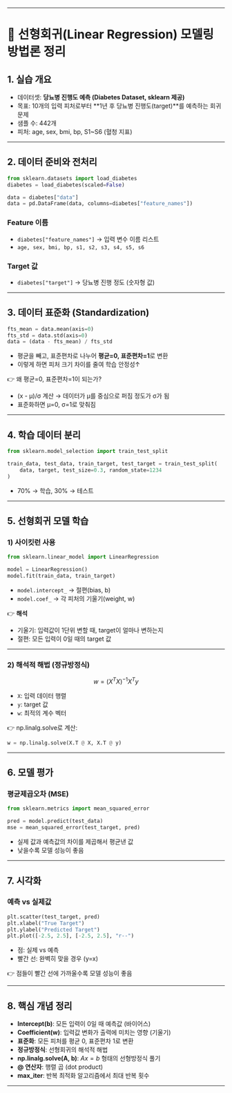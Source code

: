 
---

# 📝 선형회귀(Linear Regression) 모델링 방법론 정리

## 1. 실습 개요

* 데이터셋: **당뇨병 진행도 예측 (Diabetes Dataset, sklearn 제공)**
* 목표: 10개의 입력 피처로부터 \*\*1년 후 당뇨병 진행도(target)\*\*를 예측하는 회귀 문제
* 샘플 수: 442개
* 피처: age, sex, bmi, bp, S1\~S6 (혈청 지표)

---

## 2. 데이터 준비와 전처리

```python
from sklearn.datasets import load_diabetes
diabetes = load_diabetes(scaled=False)

data = diabetes["data"]
data = pd.DataFrame(data, columns=diabetes["feature_names"])
```

### Feature 이름

* `diabetes["feature_names"]` → 입력 변수 이름 리스트
* `age, sex, bmi, bp, s1, s2, s3, s4, s5, s6`

### Target 값

* `diabetes["target"]` → 당뇨병 진행 정도 (숫자형 값)

---

## 3. 데이터 표준화 (Standardization)

```python
fts_mean = data.mean(axis=0)
fts_std = data.std(axis=0)
data = (data - fts_mean) / fts_std
```

* 평균을 빼고, 표준편차로 나누어 **평균=0, 표준편차=1**로 변환
* 이렇게 하면 피처 크기 차이를 줄여 학습 안정성↑

👉 왜 평균=0, 표준편차=1이 되는가?

* (x - μ)/σ 계산 → 데이터가 μ를 중심으로 퍼짐 정도가 σ가 됨
* 표준화하면 μ=0, σ=1로 맞춰짐

---

## 4. 학습 데이터 분리

```python
from sklearn.model_selection import train_test_split

train_data, test_data, train_target, test_target = train_test_split(
    data, target, test_size=0.3, random_state=1234
)
```

* 70% → 학습, 30% → 테스트

---

## 5. 선형회귀 모델 학습

### 1) 사이킷런 사용

```python
from sklearn.linear_model import LinearRegression

model = LinearRegression()
model.fit(train_data, train_target)
```

* `model.intercept_` → 절편(bias, b)
* `model.coef_` → 각 피처의 기울기(weight, w)

👉 **해석**

* 기울기: 입력값이 1단위 변할 때, target이 얼마나 변하는지
* 절편: 모든 입력이 0일 때의 target 값

---

### 2) 해석적 해법 (정규방정식)

$$
w = (X^TX)^{-1}X^Ty
$$

* `X`: 입력 데이터 행렬
* `y`: target 값
* `w`: 최적의 계수 벡터

👉 np.linalg.solve로 계산:

```python
w = np.linalg.solve(X.T @ X, X.T @ y)
```

---

## 6. 모델 평가

### 평균제곱오차 (MSE)

```python
from sklearn.metrics import mean_squared_error

pred = model.predict(test_data)
mse = mean_squared_error(test_target, pred)
```

* 실제 값과 예측값의 차이를 제곱해서 평균낸 값
* 낮을수록 모델 성능이 좋음

---

## 7. 시각화

### 예측 vs 실제값

```python
plt.scatter(test_target, pred)
plt.xlabel("True Target")
plt.ylabel("Predicted Target")
plt.plot([-2.5, 2.5], [-2.5, 2.5], "r--")
```

* 점: 실제 vs 예측
* 빨간 선: 완벽히 맞을 경우 (y=x)

👉 점들이 빨간 선에 가까울수록 모델 성능이 좋음

---

## 8. 핵심 개념 정리

* **Intercept(b)**: 모든 입력이 0일 때 예측값 (바이어스)
* **Coefficient(w)**: 입력값 변화가 출력에 미치는 영향 (기울기)
* **표준화**: 모든 피처를 평균 0, 표준편차 1로 변환
* **정규방정식**: 선형회귀의 해석적 해법
* **np.linalg.solve(A, b)**: $Ax = b$ 형태의 선형방정식 풀기
* **@ 연산자**: 행렬 곱 (dot product)
* **max\_iter**: 반복 최적화 알고리즘에서 최대 반복 횟수

---

